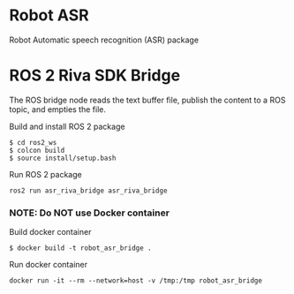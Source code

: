 # Robot ASR
Robot Automatic speech recognition (ASR) package

# ROS 2 Riva SDK Bridge

The ROS bridge node reads the text buffer file, publish the content to a ROS topic, and empties the file.

Build and install ROS 2 package
```
$ cd ros2_ws
$ colcon build
$ source install/setup.bash
```

Run ROS 2 package
```
ros2 run asr_riva_bridge asr_riva_bridge
```

### NOTE: Do NOT use Docker container

Build docker container
```
$ docker build -t robot_asr_bridge .
```

Run docker container 
```
docker run -it --rm --network=host -v /tmp:/tmp robot_asr_bridge
```
